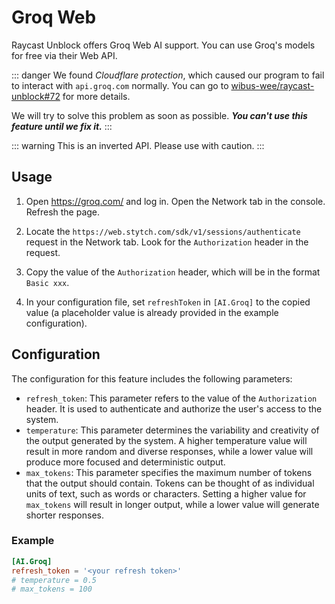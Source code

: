 # Groq Web <Badge type="tip" text="^0.4.0-beta.0" />

Raycast Unblock offers Groq Web AI support. You can use Groq's models for free via their Web API.

::: danger
We found *Cloudflare protection*, which caused our program to fail to interact with `api.groq.com` normally. You can go to [wibus-wee/raycast-unblock#72](https://github.com/wibus-wee/raycast-unblock/issues/72) for more details.

We will try to solve this problem as soon as possible. **_You can't use this feature until we fix it._**
:::

::: warning
This is an inverted API. Please use with caution.
:::

## Usage

1. Open https://groq.com/ and log in. Open the Network tab in the console. Refresh the page.

2. Locate the `https://web.stytch.com/sdk/v1/sessions/authenticate` request in the Network tab. Look for the `Authorization` header in the request.

3. Copy the value of the `Authorization` header, which will be in the format `Basic xxx`.

4. In your configuration file, set `refreshToken` in `[AI.Groq]` to the copied value (a placeholder value is already provided in the example configuration).

## Configuration

The configuration for this feature includes the following parameters:

-  `refresh_token`: This parameter refers to the value of the `Authorization` header. It is used to authenticate and authorize the user's access to the system.
-  `temperature`: This parameter determines the variability and creativity of the output generated by the system. A higher temperature value will result in more random and diverse responses, while a lower value will produce more focused and deterministic output.
-  `max_tokens`: This parameter specifies the maximum number of tokens that the output should contain. Tokens can be thought of as individual units of text, such as words or characters. Setting a higher value for `max_tokens` will result in longer output, while a lower value will generate shorter responses.

### Example

```toml
[AI.Groq]
refresh_token = '<your refresh token>'
# temperature = 0.5
# max_tokens = 100
```
